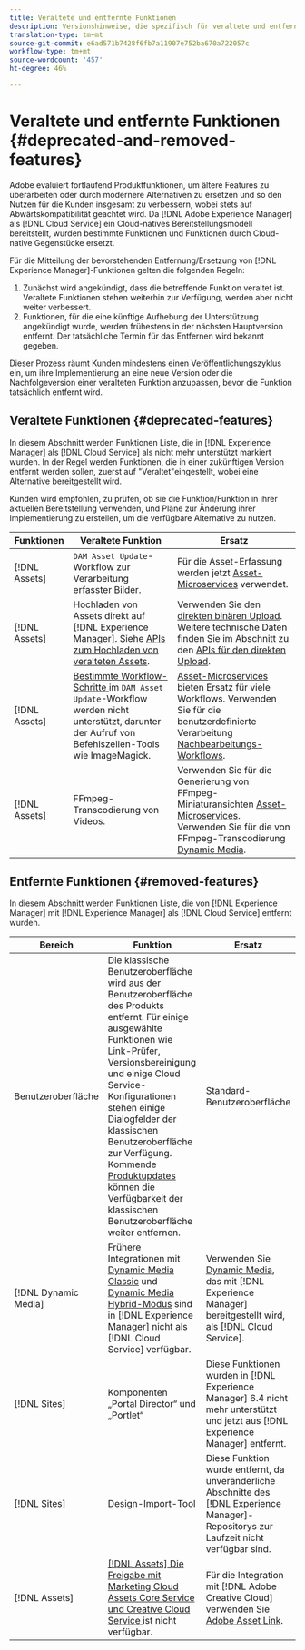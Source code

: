 ```yaml
---
title: Veraltete und entfernte Funktionen
description: Versionshinweise, die spezifisch für veraltete und entfernte Funktionen in [!DNL Adobe Experience Manager] als a [!DNL Cloud Service] sind.
translation-type: tm+mt
source-git-commit: e6ad571b7428f6fb7a11907e752ba670a722057c
workflow-type: tm+mt
source-wordcount: '457'
ht-degree: 46%

---
```



# Veraltete und entfernte Funktionen {#deprecated-and-removed-features}

Adobe evaluiert fortlaufend Produktfunktionen, um ältere Features zu überarbeiten oder durch modernere Alternativen zu ersetzen und so den Nutzen für die Kunden insgesamt zu verbessern, wobei stets auf Abwärtskompatibilität geachtet wird. Da [!DNL Adobe Experience Manager] als [!DNL Cloud Service] ein Cloud-natives Bereitstellungsmodell bereitstellt, wurden bestimmte Funktionen und Funktionen durch Cloud-native Gegenstücke ersetzt.

Für die Mitteilung der bevorstehenden Entfernung/Ersetzung von [!DNL Experience Manager]-Funktionen gelten die folgenden Regeln:

1. Zunächst wird angekündigt, dass die betreffende Funktion veraltet ist. Veraltete Funktionen stehen weiterhin zur Verfügung, werden aber nicht weiter verbessert.
1. Funktionen, für die eine künftige Aufhebung der Unterstützung angekündigt wurde, werden frühestens in der nächsten Hauptversion entfernt. Der tatsächliche Termin für das Entfernen wird bekannt gegeben.

Dieser Prozess räumt Kunden mindestens einen Veröffentlichungszyklus ein, um ihre Implementierung an eine neue Version oder die Nachfolgeversion einer veralteten Funktion anzupassen, bevor die Funktion tatsächlich entfernt wird.

## Veraltete Funktionen {#deprecated-features}

In diesem Abschnitt werden Funktionen Liste, die in [!DNL Experience Manager] als [!DNL Cloud Service] als nicht mehr unterstützt markiert wurden. In der Regel werden Funktionen, die in einer zukünftigen Version entfernt werden sollen, zuerst auf &quot;Veraltet&quot;eingestellt, wobei eine Alternative bereitgestellt wird.

Kunden wird empfohlen, zu prüfen, ob sie die Funktion/Funktion in ihrer aktuellen Bereitstellung verwenden, und Pläne zur Änderung ihrer Implementierung zu erstellen, um die verfügbare Alternative zu nutzen.

| Funktionen | Veraltete Funktion | Ersatz |
| ------------ | ------------------ | ----------- |
| [!DNL Assets] | `DAM Asset Update`-Workflow zur Verarbeitung erfasster Bilder. | Für die Asset-Erfassung werden jetzt [Asset-Microservices](/help/assets/asset-microservices-overview.md) verwendet. |
| [!DNL Assets] | Hochladen von Assets direkt auf [!DNL Experience Manager]. Siehe [APIs zum Hochladen von veralteten Assets](/help/assets/developer-reference-material-apis.md#deprecated-asset-upload-api). | Verwenden Sie den [direkten binären Upload](/help/assets/add-assets.md). Weitere technische Daten finden Sie im Abschnitt zu den [APIs für den direkten Upload](/help/assets/developer-reference-material-apis.md#upload-binary). |
| [!DNL Assets] | [Bestimmte Workflow-Schritte ](/help/assets/developer-reference-material-apis.md#post-processing-workflows-steps) im `DAM Asset Update`-Workflow werden nicht unterstützt, darunter der Aufruf von Befehlszeilen-Tools wie ImageMagick. | [Asset-Microservices](/help/assets/asset-microservices-overview.md) bieten Ersatz für viele Workflows. Verwenden Sie für die benutzerdefinierte Verarbeitung [Nachbearbeitungs-Workflows](/help/assets/asset-microservices-configure-and-use.md#post-processing-workflows). |
| [!DNL Assets] | FFmpeg-Transcodierung von Videos. | Verwenden Sie für die Generierung von FFmpeg-Miniaturansichten [Asset-Microservices](/help/assets/asset-microservices-overview.md). Verwenden Sie für die von FFmpeg-Transcodierung [Dynamic Media](/help/assets/manage-video-assets.md). |

## Entfernte Funktionen {#removed-features}

In diesem Abschnitt werden Funktionen Liste, die von [!DNL Experience Manager] mit [!DNL Experience Manager] als [!DNL Cloud Service] entfernt wurden.

| Bereich | Funktion | Ersatz |
| ------------ | ------------------ | ----------- |
| Benutzeroberfläche | Die klassische Benutzeroberfläche wird aus der Benutzeroberfläche des Produkts entfernt. Für einige ausgewählte Funktionen wie Link-Prüfer, Versionsbereinigung und einige Cloud Service-Konfigurationen stehen einige Dialogfelder der klassischen Benutzeroberfläche zur Verfügung. Kommende [Produktupdates](/help/release-notes/home.md) können die Verfügbarkeit der klassischen Benutzeroberfläche weiter entfernen. | Standard-Benutzeroberfläche |
| [!DNL Dynamic Media] | Frühere Integrationen mit [Dynamic Media Classic](https://experienceleague.adobe.com/docs/experience-manager-65/administering/integration/scene7.html?lang=de#integration) und [Dynamic Media Hybrid-Modus](https://experienceleague.adobe.com/docs/experience-manager-65/assets/dynamic/config-dynamic.html?lang=de#dynamic) sind in [!DNL Experience Manager] nicht als [!DNL Cloud Service] verfügbar. | Verwenden Sie [Dynamic Media](/help/assets/dynamic-media/dynamic-media.md), das mit [!DNL Experience Manager] bereitgestellt wird, als [!DNL Cloud Service]. |
| [!DNL Sites] | Komponenten „Portal Director“ und „Portlet“ | Diese Funktionen wurden in [!DNL Experience Manager] 6.4 nicht mehr unterstützt und jetzt aus [!DNL Experience Manager] entfernt. |
| [!DNL Sites] | Design-Import-Tool | Diese Funktion wurde entfernt, da unveränderliche Abschnitte des [!DNL Experience Manager]-Repositorys zur Laufzeit nicht verfügbar sind. |
| [!DNL Assets] | [[!DNL Assets] Die Freigabe mit Marketing Cloud Assets Core Service und Creative Cloud Service ](https://docs.adobe.com/content/help/de-DE/experience-manager-65/administering/integration/configure-assets-cc-integration.html) ist nicht verfügbar. | Für die Integration mit [!DNL Adobe Creative Cloud] verwenden Sie [Adobe Asset Link](https://helpx.adobe.com/de/enterprise/using/adobe-asset-link.html). |
